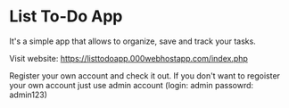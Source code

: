 # List To-Do App

It's a simple app that allows to organize, save and track your tasks.

Visit website: https://listtodoapp.000webhostapp.com/index.php 

Register your own account and check it out. 
If you don't want to regoister your own account just use admin account (login: admin  passowrd: admin123)